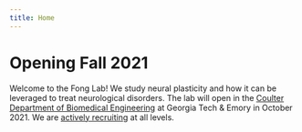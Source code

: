 ```yaml
---
title: Home
---
```


# <i class="fas fa-bullhorn"></i> Opening Fall 2021

Welcome to the Fong Lab!  We study neural plasticity and how it can be leveraged to treat neurological disorders.  The lab will open in the [Coulter Department of Biomedical Engineering](https://bme.gatech.edu/) at Georgia Tech & Emory in October 2021.  We are [actively recruiting](join) at all levels.
